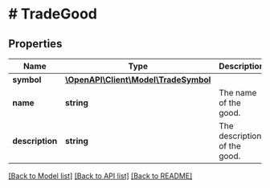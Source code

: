# # TradeGood

## Properties

Name | Type | Description | Notes
------------ | ------------- | ------------- | -------------
**symbol** | [**\OpenAPI\Client\Model\TradeSymbol**](TradeSymbol.md) |  |
**name** | **string** | The name of the good. |
**description** | **string** | The description of the good. |

[[Back to Model list]](../../README.md#models) [[Back to API list]](../../README.md#endpoints) [[Back to README]](../../README.md)
